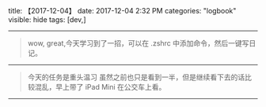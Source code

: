 title: 【2017-12-04】
date: 2017-12-04 2:32 PM
categories: "logbook"
visible: hide
tags: [dev,]

---

> wow, great,今天学习到了一招，可以在 .zshrc 中添加命令，然后一键写日记。

---


> 今天的任务是重头温习<Akka in Action> 虽然之前也只是看到一半，但是继续看下去的话比较混乱，早上带了 iPad Mini 在公交车上看。

---
